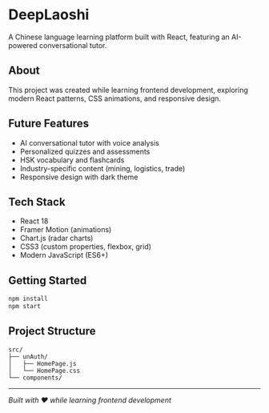 # DeepLaoshi

A Chinese language learning platform built with React, featuring an AI-powered conversational tutor.

## About

This project was created while learning frontend development, exploring modern React patterns, CSS animations, and responsive design.

## Future Features

- AI conversational tutor with voice analysis
- Personalized quizzes and assessments
- HSK vocabulary and flashcards
- Industry-specific content (mining, logistics, trade)
- Responsive design with dark theme

## Tech Stack

- React 18
- Framer Motion (animations)
- Chart.js (radar charts)
- CSS3 (custom properties, flexbox, grid)
- Modern JavaScript (ES6+)

## Getting Started

```bash
npm install
npm start
```

## Project Structure

```
src/
├── unAuth/
│   ├── HomePage.js
│   └── HomePage.css
└── components/
```

---

*Built with ❤️ while learning frontend development*
